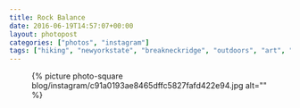 ```yaml
---
title: Rock Balance
date: 2016-06-19T14:57:07+00:00
layout: photopost
categories: ["photos", "instagram"]
tags: ["hiking", "newyorkstate", "breakneckridge", "outdoors", "art", "landscape"]
---
```


<figure class="photo photo--square">
  {% picture photo-square blog/instagram/c91a0193ae8465dffc5827fafd422e94.jpg alt="" %}
</figure>


